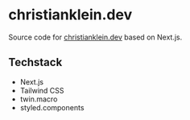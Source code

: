 # christianklein.dev

Source code for [christianklein.dev](https://christianklein.dev/) based on Next.js.

## Techstack

- Next.js
- Tailwind CSS
- twin.macro
- styled.components
